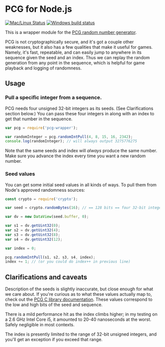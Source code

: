 # PCG for Node.js

[![Mac/Linux Status](https://travis-ci.org/sjml/pcg-wrapper.svg?branch=master)](https://travis-ci.org/sjml/pcg-wrapper)
[![Windows build status](https://ci.appveyor.com/api/projects/status/36yvs70egyhwvevt?svg=true)](https://ci.appveyor.com/project/sjml/pcg-wrapper)

This is a wrapper module for the [PCG random number generator](http://www.pcg-random.org).

PCG is not cryptographically secure, and it's got a couple other weaknesses,
but it also has a few qualities that make it useful for games. Namely, it's fast,
repeatable, and can easily jump to anywhere in its sequence given the seed and 
an index. Thus we can replay the random generation from any point in the sequence,
which is helpful for game playback and logging of randomness. 

## Usage
### Pull a specific integer from a sequence. 
PCG needs four unsigned 32-bit integers as its seeds. (See Clarifications 
section below.)  You can pass these four integers in along with an index to 
get that number in the sequence. 

```js
var pcg = require('pcg-wrapper');

var randomInteger = pcg.randomIntPull(4, 8, 15, 16, 2342);
console.log(randomInteger); // will always output 3275776275
```

Note that the same seeds and index will *always* produce the same number. Make 
sure you advance the index every time you want a new random number. 

### Seed values
You can get some initial seed values in all kinds of ways. To pull them from
Node's approved randomness sources: 

```js
const crypto = require('crypto');

var seed = crypto.randomBytes(16); // == 128 bits == four 32-bit integers

var dv = new DataView(seed.buffer, 0);

var s1 = dv.getUint32(0);
var s2 = dv.getUint32(4);
var s3 = dv.getUint32(8);
var s4 = dv.getUint32(12);

var index = 0;

pcg.randomIntPull(s1, s2, s3, s4, index);
index += 1; // (or you could do index++ in previous line)
```

## Clarifications and caveats
Description of the seeds is slightly inaccurate, but close enough for what we 
care about. If you're  curious as to what these values actually map to, check 
out the  [PCG C library documentation](http://www.pcg-random.org/using-pcg-c.html).
These values correspond to the low and high bits of the seed and sequence.

There is a mild performance hit as the index climbs higher; in my testing on a 
2.6 GHz Intel Core i5, it amounted to 20-40 nanoseconds at the worst. Safely
negligible in most contexts. 

The index is presently limited to the range of 32-bit unsigned integers, and 
you'll get an exception if you exceed that range.
